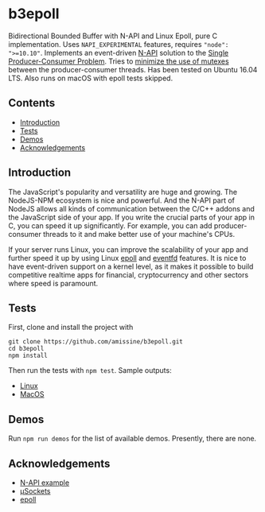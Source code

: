 # b3epoll
Bidirectional Bounded Buffer with N-API and Linux Epoll, pure C implementation. Uses `NAPI_EXPERIMENTAL` features, requires `"node": ">=10.10"`. Implements an event-driven [N-API](https://nodejs.org/api/n-api.html) solution to the [Single Producer-Consumer Problem](http://www.dcs.ed.ac.uk/home/adamd/essays/ex1.html). Tries to [minimize the use of mutexes](https://en.wikipedia.org/wiki/Producer–consumer_problem#Without_semaphores_or_monitors) between the producer-consumer threads. Has been tested on Ubuntu 16.04 LTS. Also runs on macOS with epoll tests skipped.

## Contents

- [Introduction](#introduction)
- [Tests](#tests)
- [Demos](#demos)
- [Acknowledgements](#acknowledgements)

## Introduction

The JavaScript's popularity and versatility are huge and growing. The NodeJS-NPM ecosystem is nice and powerful. And the N-API part of NodeJS allows all kinds of communication between the C/C++ addons and the JavaScript side of your app. If you write the crucial parts of your app in C, you can speed it up significantly. For example, you can add producer-consumer threads to it and make better use of your machine's CPUs.

If your server runs Linux, you can improve the scalability of your app and further speed it up by using Linux [epoll](http://man7.org/linux/man-pages/man7/epoll.7.html) and [eventfd](http://man7.org/linux/man-pages/man2/eventfd.2.html) features. It is nice to have event-driven support on a kernel level, as it makes it possible to build competitive realtime apps for financial, cryptocurrency and other sectors where speed is paramount.

## Tests

First, clone and install the project with
```
git clone https://github.com/amissine/b3epoll.git
cd b3epoll
npm install
```
Then run the tests with `npm test`. Sample outputs:

- [Linux](https://docs.google.com/document/d/1geCoT0rSZLRaRomakzuT3a_Ap5CQSNsm1dvFc3788i4/)
- [MacOS](https://docs.google.com/document/d/1qPa1v0a50fqGsK-rsPlXdakWtlvL13NsnC7uc1yEyX4/)

## Demos

Run `npm run demos` for the list of available demos. Presently, there are none.

## Acknowledgements

- [N-API example](https://github.com/gabrielschulhof/abi-stable-node-addon-examples/tree/tsfn_round_trip/thread_safe_function_round_trip/node-api)
- [µSockets](https://github.com/uNetworking/uSockets)
- [epoll](https://github.com/fivdi/epoll)
